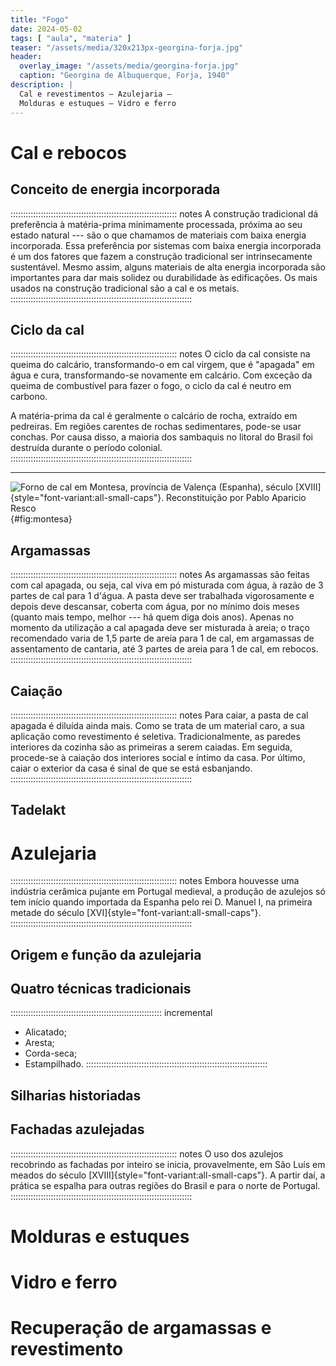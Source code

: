```yaml
---
title: "Fogo"
date: 2024-05-02
tags: [ "aula", "materia" ]
teaser: "/assets/media/320x213px-georgina-forja.jpg"
header:
  overlay_image: "/assets/media/georgina-forja.jpg"
  caption: "Georgina de Albuquerque, Forja, 1940"
description: |
  Cal e revestimentos – Azulejaria –
  Molduras e estuques – Vidro e ferro
---
```


# Cal e rebocos #

## Conceito de energia incorporada ##

:::::::::::::::::::::::::::::::::::::::::::::::::::::::::::::::::: notes
A construção tradicional dá preferência à matéria-prima minimamente
processada, próxima ao seu estado natural --- são o que chamamos de
materiais com baixa energia incorporada. Essa preferência por sistemas
com baixa energia incorporada é um dos fatores que fazem a construção
tradicional ser intrinsecamente sustentável. Mesmo assim, alguns
materiais de alta energia incorporada são importantes para dar mais
solidez ou durabilidade às edificações. Os mais usados na construção
tradicional são a cal e os metais.
::::::::::::::::::::::::::::::::::::::::::::::::::::::::::::::::::::::::

## Ciclo da cal ##

:::::::::::::::::::::::::::::::::::::::::::::::::::::::::::::::::: notes
O ciclo da cal consiste na queima do calcário, transformando-o em cal
virgem, que é "apagada" em água e cura, transformando-se novamente em
calcário. Com exceção da queima de combustível para fazer o fogo, o
ciclo da cal é neutro em carbono.

A matéria-prima da cal é geralmente o calcário de rocha, extraído em
pedreiras. Em regiões carentes de rochas sedimentares, pode-se usar
conchas. Por causa disso, a maioria dos sambaquis no litoral do Brasil
foi destruída durante o período colonial.
::::::::::::::::::::::::::::::::::::::::::::::::::::::::::::::::::::::::

* * * * * * * * * * * * * * * * * * * * * * * * * * * * * * * * * * * *

![Forno de cal em Montesa, província de Valença (Espanha), século [XVIII]{style="font-variant:all-small-caps"}. [Reconstituição por Pablo Aparicio Resco](http://hornodemontesa.blogspot.com/2013/05/26-como-era-un-horno-de-cal-tradicional.html)](https://i.pinimg.com/originals/ac/8e/55/ac8e55c8f040fb3f87cde0d1bbb80be6.png){#fig:montesa}


## Argamassas ##

:::::::::::::::::::::::::::::::::::::::::::::::::::::::::::::::::: notes
As argamassas são feitas com cal apagada, ou seja, cal viva em pó
misturada com água, à razão de 3 partes de cal para 1 d'água. A pasta
deve ser trabalhada vigorosamente e depois deve descansar, coberta com
água, por no mínimo dois meses (quanto mais tempo, melhor --- há quem
diga dois anos). Apenas no momento da utilização a cal apagada deve ser
misturada à areia; o traço recomendado varia de 1,5 parte de areia para
1 de cal, em argamassas de assentamento de cantaria, até 3 partes de
areia para 1 de cal, em rebocos.
::::::::::::::::::::::::::::::::::::::::::::::::::::::::::::::::::::::::

## Caiação ##

:::::::::::::::::::::::::::::::::::::::::::::::::::::::::::::::::: notes
Para caiar, a pasta de cal apagada é diluída ainda mais. Como se trata
de um material caro, a sua aplicação como revestimento é seletiva.
Tradicionalmente, as paredes interiores da cozinha são as primeiras a
serem caiadas. Em seguida, procede-se à caiação dos interiores social e
íntimo da casa. Por último, caiar o exterior da casa é sinal de que se
está esbanjando.
::::::::::::::::::::::::::::::::::::::::::::::::::::::::::::::::::::::::

## Tadelakt ##


# Azulejaria #

:::::::::::::::::::::::::::::::::::::::::::::::::::::::::::::::::: notes
Embora houvesse uma indústria cerâmica pujante em Portugal medieval, a
produção de azulejos só tem início quando importada da Espanha pelo rei
D. Manuel I, na primeira metade do século
[XVI]{style="font-variant:all-small-caps"}.
::::::::::::::::::::::::::::::::::::::::::::::::::::::::::::::::::::::::

## Origem e função da azulejaria ##

## Quatro técnicas tradicionais ##

:::::::::::::::::::::::::::::::::::::::::::::::::::::::::::: incremental
- Alicatado;
- Aresta;
- Corda-seca;
- Estampilhado.
::::::::::::::::::::::::::::::::::::::::::::::::::::::::::::::::::::::::

## Silharias historiadas ##

## Fachadas azulejadas ##

:::::::::::::::::::::::::::::::::::::::::::::::::::::::::::::::::: notes
O uso dos azulejos recobrindo as fachadas por inteiro se inicia,
provavelmente, em São Luís em meados do século
[XVIII]{style="font-variant:all-small-caps"}. A partir daí, a prática se
espalha para outras regiões do Brasil e para o norte de Portugal.
::::::::::::::::::::::::::::::::::::::::::::::::::::::::::::::::::::::::


# Molduras e estuques #

# Vidro e ferro #

# Recuperação de argamassas e revestimento #

